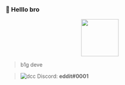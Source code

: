 ### 👋 Helllo bro

<div id="header" align="center">
  <img src="https://media.giphy.com/media/26gspipWnu59srmM0/giphy.gif" width="100"/>
</div>

> b1g deve

> ![dcc](https://user-images.githubusercontent.com/33374170/174475782-addca847-64e5-41ba-9f9f-79a2b6849bf2.png)  Discord: <b>eddit#0001</b>

